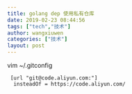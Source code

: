 ```yaml
---
title: golang dep 使用私有仓库
date: 2019-02-23 08:44:56
tags: ["tech","技术"]
author: wangxiuwen
categories: ["技术"]
layout: post
---
```


vim ~/.gitconfig

```
 [url "git@code.aliyun.com:"]
  insteadOf = https://code.aliyun.com/
```